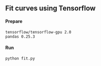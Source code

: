 ## Fit curves using Tensorflow

#### Prepare

```
tensorflow/tensorflow-gpu 2.0
pandas 0.25.3
```

#### Run

```
python fit.py
```


